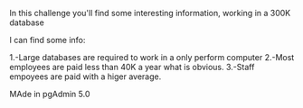 In this challenge you'll find some interesting information, working in a 300K database

I can find some info:

1.-Large databases are required to work in a only perform computer
2.-Most employees are paid less than 40K a year what is obvious.
3.-Staff empoyees are paid with a higer average.

MAde in pgAdmin 5.0
